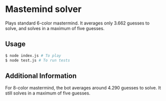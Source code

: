 # Mastemind solver

Plays standard 6-color mastermind. It averages only 3.662 guesses to solve, and solves in a maximum of five guesses.

## Usage

```bash
$ node index.js # To play
$ node test.js # To run tests
```

## Additional Information

For 8-color mastermind, the bot averages around 4.290 guesses to solve. It still solves in a maximum of five guesses.
